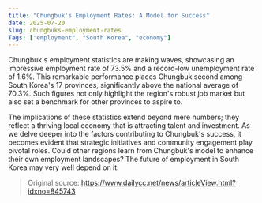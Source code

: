 ```yaml
---
title: "Chungbuk's Employment Rates: A Model for Success"
date: 2025-07-20
slug: chungbuks-employment-rates
Tags: ["employment", "South Korea", "economy"]
---
```

Chungbuk's employment statistics are making waves, showcasing an impressive employment rate of 73.5% and a record-low unemployment rate of 1.6%. This remarkable performance places Chungbuk second among South Korea's 17 provinces, significantly above the national average of 70.3%. Such figures not only highlight the region's robust job market but also set a benchmark for other provinces to aspire to.

The implications of these statistics extend beyond mere numbers; they reflect a thriving local economy that is attracting talent and investment. As we delve deeper into the factors contributing to Chungbuk's success, it becomes evident that strategic initiatives and community engagement play pivotal roles. Could other regions learn from Chungbuk's model to enhance their own employment landscapes? The future of employment in South Korea may very well depend on it.
> Original source: https://www.dailycc.net/news/articleView.html?idxno=845743